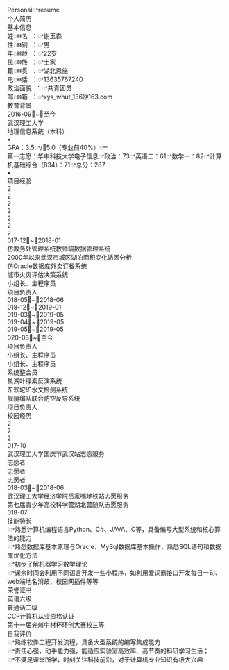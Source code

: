 <html>
	<head>
		<meta charset="utf-8" />
		<title>
		</title>
		<link rel="stylesheet" type="text/css" href="042621093240_files/style.css" />
	</head>
	<body>
		<div class="stl_02">
			<div class="stl_03">
				<object data="042621093240_files/img_06.svg" type="image/svg+xml" class="stl_04" style="position:absolute; width:68.3333em; height:96.6667em;">
					<embed src="042621093240_files/img_06.svg" type="image/svg+xml" class="stl_04" />
				</object>
			</div>
			<div class="view">
				<div class="stl_05 stl_06">
					<div class="stl_01" style="top:2.0505em; left:17.8333em;"><span class="stl_07 stl_08 stl_09">Personalꢀresume &nbsp;</span></div>
					<div class="stl_01" style="top:1.316em; left:2.5em;"><span class="stl_10 stl_08 stl_11">个人简历 &nbsp;</span></div>
					<div class="stl_01" style="top:9.4225em; left:3.3333em;"><span class="stl_12 stl_08 stl_11">基本信息 &nbsp;</span></div>
					<div class="stl_01" style="top:12.7704em; left:4.25em;"><span class="stl_13 stl_08 stl_11" style="word-spacing:0.3654em;">姓ꢁꢁ名 ：ꢀ谢玉森 &nbsp;</span></div>
					<div class="stl_01" style="top:14.8537em; left:4.25em;"><span class="stl_13 stl_08 stl_11" style="word-spacing:0.3655em;">性ꢁꢁ别 ：ꢀ男 &nbsp;</span></div>
					<div class="stl_01" style="top:12.7704em; left:28.8333em;"><span class="stl_13 stl_08 stl_14" style="word-spacing:0.3661em;">年ꢁꢁ龄 ：ꢀ22岁 &nbsp;</span></div>
					<div class="stl_01" style="top:14.8537em; left:28.8333em;"><span class="stl_13 stl_08 stl_11" style="word-spacing:0.3655em;">民ꢁꢁ族 ：ꢀ土家 &nbsp;</span></div>
					<div class="stl_01" style="top:16.9371em; left:4.25em;"><span class="stl_13 stl_08 stl_11" style="word-spacing:0.3654em;">籍ꢁꢁ贯 ：ꢀ湖北恩施 &nbsp;</span></div>
					<div class="stl_01" style="top:19.0204em; left:4.25em;"><span class="stl_13 stl_08 stl_15" style="word-spacing:0.3669em;">电ꢁꢁ话 ：ꢀ13635767240 &nbsp;</span></div>
					<div class="stl_01" style="top:16.9371em; left:28.8333em;"><span class="stl_13 stl_08 stl_11" style="word-spacing:0.3654em;">政治面貌 ：ꢀ共青团员 &nbsp;</span></div>
					<div class="stl_01" style="top:19.0204em; left:28.8333em;"><span class="stl_13 stl_08 stl_16" style="word-spacing:0.3667em;">邮ꢁꢁ箱 ：ꢀxys_whut_136@163.com &nbsp;</span></div>
					<div class="stl_01" style="top:22.0892em; left:3.3333em;"><span class="stl_12 stl_08 stl_11">教育背景 &nbsp;</span></div>
					<div class="stl_01" style="top:25.2655em; left:4.2083em;"><span class="stl_17 stl_08 stl_18">2016-09ꢀ~ꢀ至今 &nbsp;</span></div>
					<div class="stl_01" style="top:25.2655em; left:27.375em;"><span class="stl_17 stl_08 stl_11">武汉理工大学 &nbsp;</span></div>
					<div class="stl_01" style="top:25.2655em; left:53.2917em;"><span class="stl_17 stl_08 stl_11">地理信息系统（本科） &nbsp;</span></div>
					<div class="stl_01" style="top:27.4371em; left:4.8451em;"><span class="stl_13 stl_08 stl_11">•</span></div>
					<div class="stl_01" style="top:27.4371em; left:5.9167em;"><span class="stl_13 stl_08 stl_19">GPA：3.5ꢀ/ꢀ5.0（专业前40%）ꢀꢀ &nbsp;</span></div>
					<div class="stl_01" style="top:29.1871em; left:5.9167em;"><span class="stl_13 stl_08 stl_14">第一志愿：华中科技大学电子信息ꢀ政治：73ꢀ英语二：61ꢀ数学一：82ꢀ计算机基础综合（834）：71ꢀ总分：287 &nbsp;</span></div>
					<div class="stl_01" style="top:29.1871em; left:4.8451em;"><span class="stl_13 stl_08 stl_11">•</span></div>
					<div class="stl_01" style="top:32.0892em; left:3.3333em;"><span class="stl_12 stl_08 stl_11">项目经验 &nbsp;</span></div>
					<div class="stl_01" style="top:35.2655em; left:4.2083em;"><span class="stl_17 stl_08 stl_11">2</span></div>
					<div class="stl_01" style="top:38.0989em; left:4.2083em;"><span class="stl_17 stl_08 stl_11">2</span></div>
					<div class="stl_01" style="top:40.9322em; left:4.2083em;"><span class="stl_17 stl_08 stl_11">2</span></div>
					<div class="stl_01" style="top:43.7655em; left:4.2083em;"><span class="stl_17 stl_08 stl_11">2</span></div>
					<div class="stl_01" style="top:46.5989em; left:4.2083em;"><span class="stl_17 stl_08 stl_11">2</span></div>
					<div class="stl_01" style="top:49.4322em; left:4.2083em;"><span class="stl_17 stl_08 stl_11">2</span></div>
					<div class="stl_01" style="top:52.2655em; left:4.2083em;"><span class="stl_17 stl_08 stl_11">2</span></div>
					<div class="stl_01" style="top:35.2655em; left:4.8919em;"><span class="stl_17 stl_08 stl_20">017-12ꢀ~ꢀ2018-01 &nbsp;</span></div>
					<div class="stl_01" style="top:35.2655em; left:21.7083em;"><span class="stl_17 stl_08 stl_11">仿教务处管理系统教师端数据管理系统 &nbsp;</span></div>
					<div class="stl_01" style="top:38.0989em; left:21.7083em;"><span class="stl_17 stl_08 stl_21">2000年以来武汉市城区湖泊面积变化诱因分析 &nbsp;</span></div>
					<div class="stl_01" style="top:40.9322em; left:23.2435em;"><span class="stl_17 stl_08 stl_21">仿Oracle数据库外卖订餐系统 &nbsp;</span></div>
					<div class="stl_01" style="top:43.7655em; left:25.0417em;"><span class="stl_17 stl_08 stl_11">城市火灾评估决策系统 &nbsp;</span></div>
					<div class="stl_01" style="top:35.2655em; left:55.625em;"><span class="stl_17 stl_08 stl_11">小组长、主程序员 &nbsp;</span></div>
					<div class="stl_01" style="top:38.0989em; left:59.125em;"><span class="stl_17 stl_08 stl_11">项目负责人 &nbsp;</span></div>
					<div class="stl_01" style="top:38.0989em; left:4.8919em;"><span class="stl_17 stl_08 stl_20">018-05ꢀ~ꢀ2018-06 &nbsp;</span></div>
					<div class="stl_01" style="top:40.9322em; left:4.8919em;"><span class="stl_17 stl_08 stl_20">018-12ꢀ~ꢀ2019-01 &nbsp;</span></div>
					<div class="stl_01" style="top:43.7655em; left:4.8919em;"><span class="stl_17 stl_08 stl_20">019-03ꢀ~ꢀ2019-05 &nbsp;</span></div>
					<div class="stl_01" style="top:46.5989em; left:4.8919em;"><span class="stl_17 stl_08 stl_20">019-04ꢀ~ꢀ2019-05 &nbsp;</span></div>
					<div class="stl_01" style="top:49.4322em; left:4.8919em;"><span class="stl_17 stl_08 stl_20">019-05ꢀ~ꢀ2019-05 &nbsp;</span></div>
					<div class="stl_01" style="top:52.2655em; left:4.8919em;"><span class="stl_17 stl_08 stl_18">020-03ꢀ~ꢀ至今 &nbsp;</span></div>
					<div class="stl_01" style="top:40.9322em; left:59.125em;"><span class="stl_17 stl_08 stl_11">项目负责人 &nbsp;</span></div>
					<div class="stl_01" style="top:43.7655em; left:55.625em;"><span class="stl_17 stl_08 stl_11">小组长、主程序员 &nbsp;</span></div>
					<div class="stl_01" style="top:46.5989em; left:55.625em;"><span class="stl_17 stl_08 stl_11">小组长、主程序员 &nbsp;</span></div>
					<div class="stl_01" style="top:49.4322em; left:59.125em;"><span class="stl_17 stl_08 stl_11">系统整合员 &nbsp;</span></div>
					<div class="stl_01" style="top:46.5989em; left:25.625em;"><span class="stl_17 stl_08 stl_11">巢湖叶绿素反演系统 &nbsp;</span></div>
					<div class="stl_01" style="top:49.4322em; left:25.0417em;"><span class="stl_17 stl_08 stl_11">东欢坨矿水文检测系统 &nbsp;</span></div>
					<div class="stl_01" style="top:52.2655em; left:23.875em;"><span class="stl_17 stl_08 stl_11">舰艇编队联合防空反导系统 &nbsp;</span></div>
					<div class="stl_01" style="top:52.2655em; left:59.125em;"><span class="stl_17 stl_08 stl_11">项目负责人 &nbsp;</span></div>
					<div class="stl_01" style="top:55.2559em; left:3.3333em;"><span class="stl_12 stl_08 stl_11">校园经历 &nbsp;</span></div>
					<div class="stl_01" style="top:58.4322em; left:4.2083em;"><span class="stl_17 stl_08 stl_11">2</span></div>
					<div class="stl_01" style="top:61.2655em; left:4.2083em;"><span class="stl_17 stl_08 stl_11">2</span></div>
					<div class="stl_01" style="top:64.0989em; left:4.2083em;"><span class="stl_17 stl_08 stl_11">2</span></div>
					<div class="stl_01" style="top:58.4322em; left:4.8919em;"><span class="stl_17 stl_08 stl_20">017-10 &nbsp;</span></div>
					<div class="stl_01" style="top:58.4322em; left:21.7083em;"><span class="stl_17 stl_08 stl_11">武汉理工大学国庆节武汉站志愿服务 &nbsp;</span></div>
					<div class="stl_01" style="top:58.4322em; left:61.4583em;"><span class="stl_17 stl_08 stl_11">志愿者 &nbsp;</span></div>
					<div class="stl_01" style="top:61.2655em; left:61.4583em;"><span class="stl_17 stl_08 stl_11">志愿者 &nbsp;</span></div>
					<div class="stl_01" style="top:64.0989em; left:61.4583em;"><span class="stl_17 stl_08 stl_11">志愿者 &nbsp;</span></div>
					<div class="stl_01" style="top:61.2655em; left:4.8919em;"><span class="stl_17 stl_08 stl_20">018-03ꢀ~ꢀ2018-06 &nbsp;</span></div>
					<div class="stl_01" style="top:61.2655em; left:21.7083em;"><span class="stl_17 stl_08 stl_11">武汉理工大学经济学院岳家嘴地铁站志愿服务 &nbsp;</span></div>
					<div class="stl_01" style="top:64.0989em; left:21.7083em;"><span class="stl_17 stl_08 stl_11">第七届青少年高校科学营湖北营随队志愿服务 &nbsp;</span></div>
					<div class="stl_01" style="top:64.0989em; left:4.8919em;"><span class="stl_17 stl_08 stl_20">018-07 &nbsp;</span></div>
					<div class="stl_01" style="top:67.0892em; left:3.3333em;"><span class="stl_12 stl_08 stl_11">技能特长 &nbsp;</span></div>
					<div class="stl_01" style="top:70.2704em; left:4.25em;"><span class="stl_22 stl_08 stl_23">lꢀ</span><span class="stl_13 stl_08 stl_23">熟悉计算机编程语言Python、C#、JAVA、C等，具备编写大型系统和核心算法的能力 &nbsp;</span></div>
					<div class="stl_01" style="top:72.0204em; left:4.25em;"><span class="stl_22 stl_08 stl_24">lꢀ</span><span class="stl_13 stl_08 stl_24">熟悉数据库基本原理与Oracle、MySql数据库基本操作，熟悉SQL语句和数据库优化方法 &nbsp;</span></div>
					<div class="stl_01" style="top:73.7704em; left:4.25em;"><span class="stl_22 stl_08 stl_21">lꢀ</span><span class="stl_13 stl_08 stl_21">初步了解机器学习数学理论 &nbsp;</span></div>
					<div class="stl_01" style="top:75.5204em; left:4.25em;"><span class="stl_22 stl_08 stl_21">lꢀ</span><span class="stl_13 stl_08 stl_21">课余时间会利用不同语言开发一些小程序，如利用爱词霸接口开发每日一句、web端地名消歧、校园网插件等等 &nbsp;</span></div>
					<div class="stl_01" style="top:78.4225em; left:3.3333em;"><span class="stl_12 stl_08 stl_11">荣誉证书 &nbsp;</span></div>
					<div class="stl_01" style="top:82.2704em; left:5.5833em;"><span class="stl_13 stl_08 stl_11">英语六级 &nbsp;</span></div>
					<div class="stl_01" style="top:82.2704em; left:13.8333em;"><span class="stl_13 stl_08 stl_11">普通话二级 &nbsp;</span></div>
					<div class="stl_01" style="top:82.2704em; left:23.1667em;"><span class="stl_13 stl_08 stl_25">CCF计算机从业资格认证 &nbsp;</span></div>
					<div class="stl_01" style="top:82.2704em; left:38.8333em;"><span class="stl_13 stl_08 stl_11">第十一届兖州中材杯环创大赛校三等 &nbsp;</span></div>
					<div class="stl_01" style="top:86.0059em; left:3.3333em;"><span class="stl_12 stl_08 stl_11">自我评价 &nbsp;</span></div>
					<div class="stl_01" style="top:89.1871em; left:4.25em;"><span class="stl_22 stl_08 stl_11">lꢀ</span><span class="stl_13 stl_08 stl_11">熟练软件工程开发流程，具备大型系统的编写集成能力 &nbsp;</span></div>
					<div class="stl_01" style="top:90.9371em; left:4.25em;"><span class="stl_22 stl_08 stl_11">lꢀ</span><span class="stl_13 stl_08 stl_11">责任心强，动手能力强，能适应实验室高效率、高节奏的科研学习生活； &nbsp;</span></div>
					<div class="stl_01" style="top:92.6871em; left:4.25em;"><span class="stl_22 stl_08 stl_11">lꢀ</span><span class="stl_13 stl_08 stl_11">不满足课堂所学，时刻关注科技前沿，对于计算机专业知识有极大兴趣 &nbsp;</span></div>
				</div>
			</div>
		</div>
	</body>
</html>
